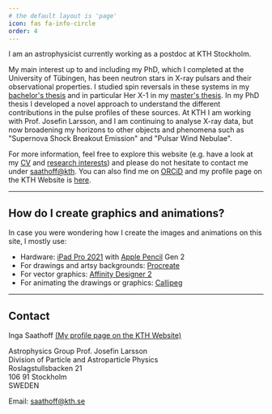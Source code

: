 ```yaml
---
# the default layout is 'page'
icon: fas fa-info-circle
order: 4
---
```


I am an astrophysicist currently working as a postdoc at KTH Stockholm.

My main interest up to and including my PhD, which I completed at the University of Tübingen, has been neutron stars in X-ray pulsars and their observational properties. I studied spin reversals in these systems in my [bachelor's thesis](https://isaathoff.github.io/posts/bachelor/) and in particular Her X-1 in my [master's thesis](https://isaathoff.github.io/posts/master/). In my PhD thesis I developed a novel approach to understand the different contributions in the pulse profiles of these sources. At KTH I am working with Prof. Josefin Larsson, and I am continuing to analyse X-ray data, but now broadening my horizons to other objects and phenomena such as "Supernova Shock Breakout Emission" and "Pulsar Wind Nebulae".

For more information, feel free to explore this website (e.g. have a look at my [CV](https://isaathoff.github.io/posts/cv/) and [research interests](https://isaathoff.github.io/posts/science/)) and please do not hesitate to contact me under [saathoff@kth](mailto:saathoff@kth.se). You can also find me on [ORCiD](https://orcid.org/0000-0002-3068-7275) and my profile page on the KTH Website is [here](https://www.kth.se/profile/saathoff).

---
## How do I create graphics and animations?
In case you were wondering how I create the images and animations on this site, I mostly use:
- Hardware: [iPad Pro 2021](https://www.apple.com/ipad-pro/) with [Apple Pencil](https://www.apple.com/apple-pencil/) Gen 2
- For drawings and artsy backgrounds: [Procreate](https://procreate.art)
- For vector graphics: [Affinity Designer 2](https://affinity.serif.com/en-us/designer/ipad/)
- For animating the drawings or graphics: [Callipeg](https://callipeg.com)

---
## Contact

Inga Saathoff [(My profile page on the KTH Website)](https://www.kth.se/profile/saathoff)

Astrophysics Group Prof. Josefin Larsson\
Division of Particle and Astroparticle Physics\
Roslagstullsbacken 21\
106 91 Stockholm\
SWEDEN

Email: [saathoff@kth.se](mailto:saathoff@kth.se)
